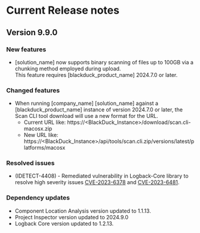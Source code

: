 # Current Release notes

## Version 9.9.0

### New features

* [solution_name] now supports binary scanning of files up to 100GB via a chunking method employed during upload.    
    <note type="note">This feature requires [blackduck_product_name] 2024.7.0 or later.</note>

### Changed features

* When running [company_name] [solution_name] against a [blackduck_product_name] instance of version 2024.7.0 or later, the Scan CLI tool download will use a new format for the URL. 
	* Current URL like: https://<BlackDuck_Instance>/download/scan.cli-macosx.zip
	* New URL like: https://<BlackDuck_Instance>/api/tools/scan.cli.zip/versions/latest/platforms/macosx

### Resolved issues

* (IDETECT-4408) - Remediated vulnerability in Logback-Core library to resolve high severity issues [CVE-2023-6378](https://nvd.nist.gov/vuln/detail/CVE-2023-6378) and [CVE-2023-6481](https://nvd.nist.gov/vuln/detail/CVE-2023-6481).

### Dependency updates

* Component Location Analysis version updated to 1.1.13.
* Project Inspector version updated to 2024.9.0
* Logback Core version updated to 1.2.13.

